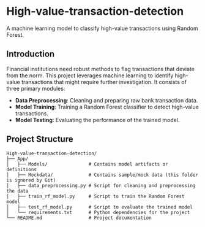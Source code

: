 # High-value-transaction-detection
A machine learning model to classify high-value transactions using Random Forest.

## Introduction

Financial institutions need robust methods to flag transactions that deviate from the norm. This project leverages machine learning to identify high-value transactions that might require further investigation. It consists of three primary modules:

- **Data Preprocessing**: Cleaning and preparing raw bank transaction data.
- **Model Training**: Training a Random Forest classifier to detect high-value transactions.
- **Model Testing**: Evaluating the performance of the trained model.

## Project Structure

```plaintext
High-value-transaction-detection/
├── App/
│   ├── Models/               # Contains model artifacts or definitions
│   ├── Mockdata/             # Contains sample/mock data (this folder is ignored by Git)
│   ├── data_preprocessing.py # Script for cleaning and preprocessing the data
│   ├── train_rf_model.py     # Script to train the Random Forest model
│   ├── test_rf_model.py      # Script to evaluate the trained model
│   └── requirements.txt      # Python dependencies for the project
└── README.md                 # Project documentation
